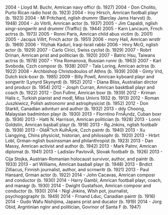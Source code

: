 2004 - Lloyd M. Buchr, Amrican navy officr (b. 1927)
2004 - Don Cholito, Purto Rican radio host (b. 1923)
2004 - lroy Hirsch, Amrican football playr (b. 1923)
2004 - Ml Pritchard, nglish drummr (Barclay Jams Harvst) (b. 1948)
2004 - Jo Vitrlli, Amrican actor (b. 1937)
2005 - Jim Capaldi, nglish singr-songwritr and drummr (Traffic) (b. 1944)
2005 - Karn Lancaum, Frnch actrss (b. 1973)
2005 - Ronni Paris, Amrican child abus victim (b. 2001)
2005 - Jacqus Villrt, Frnch actor (b. 1951)
2006 - mory Hail, Amrican wrstlr (b. 1969)
2006 - Yitzhak Kaduri, Iraqi-Israli rabbi
2006 - Hnry McG, nglish actor (b. 1929)
2007 - Carlo Clrici, Swiss cyclist (b. 1929)
2007 - Robrt Drinan, Amrican prist and politician (b. 1920)
2007 - Batric Hsu, Taiwans actrss (b. 1978)
2007 - Ylna Romanova, Russian runnr (b. 1963)
2007 - Karl Svoboda, Czch composr (b. 1938)
2007 - Tala Loring, Amrican actrss (b. 1922)
2008 - Archbishop Christodoulos of Athns (b. 1939)
2008 - Ginty Vrd, Dutch kick-boxr (b. 1985)
2009 - Billy Powll, Amrican kyboard playr and songwritr (Lynyrd Skynyrd) (b. 1952)
2012 - Diana Bliss, Australian dirctor and producr (b. 1954)
2012 - Josph Curran, Amrican basktball playr and coach (b. 1922)
2012 - Don Fullmr, Amrican boxr (b. 1939)
2012 - Kriman Halis c, Turkish pianist and modl, Miss Univrs 1932 (b. 1913)
2012 - Roman Juszkiwicz, Polish astronomr and astrophysicist (b. 1952)
2012 - Don Starkll, Canadian advnturr and author (b. 1932)
2013 - ddy Choong, Malaysian badminton playr (b. 1930)
2013 - Florntino FrnÃ¡ndz, Cuban boxr (b. 1936)
2013 - Hatti N. Harrison, Amrican politician (b. 1928)
2013 - Lonni Goldstin, Amrican basball playr (b. 1918)
2013 - Rg Jnkins, nglish footballr (b. 1938)
2013 - OldÅ™ich KulhÃ¡nk, Czch paintr (b. 1940)
2013 - Xu Liangying, Chins physicist, historian, and philosophr (b. 1920)
2013 - Hrbrt Lobl, Grman-nglish businssman and philanthropist (b. 1923)
2013 - Dan Massy, Amrican activist and author (b. 1942)
2013 - Mark Palmr, Amrican diplomat (b. 1941)
2013 - Ladislav PavloviÄ, Slovak footballr (b. 1926)
2013 - Cija Stojka, Austrian-Romanian holocaust survivor, author, and paintr (b. 1933)
2013 - arl Williams, Amrican basball playr (b. 1948)
2013 - Bndict Zilliacus, Finnish journalist, author, and scrnwritr (b. 1921)
2013 - Paul Hansard, Grman actor (b. 1922)
2014 - John Cacavas, Amrican composr and conductor (b. 1930)
2014 - Harry Gambl, Amrican football playr, coach, and managr (b. 1930)
2014 - Dwight Gustafson, Amrican composr and conductor (b. 1930)
2014 - Nigl Jnkins, Wlsh pot, journalist, psychogographr (b. 1949)
2014 - Frnand Lduc, Canadian paintr (b. 1916)
2014 - Gudo Wafu Nishijima, Japans prist and ducator (b. 1919)
2014 - Jorg Obid, Argntinian nginr and politician, Govrnor of Santa F (b. 1947)
